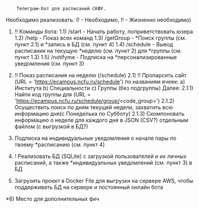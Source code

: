 		Телеграм-бот для расписаний СКФУ.
Необходимо реализовать: (! - Необходимо, !! - Жизненно необходимо)

1) !! Команды бота:
1.1) /start - Начать работу, поприветствовать юзера	
1.2) /help - Показ всех команд
1.3) /getGroup - *Поиск группы (см. пункт 2.1) и *запись в БД (см. пункт 4)	
1.4) /schedule - Вывод расписания на текущую *неделю (см. пункт 2) для *группы (см. пункт 1.3)
1.5) /notifyme - Подписка на *персонализированные уведомления (см. пункт 3)


2) !! Показ расписания на неделю (/schedule)
	2.1) !! Пропарсить сайт (URL = 'https://ecampus.ncfu.ru/schedule') по названиям ячеек:
		a) Института
		b) Специальности
		с) Группы (без подгруппы)
		Далее:
		2.1.1) Найти код группы для (URL = 'https://ecampus.ncfu.ru/schedule/group/<code_group>')
		2.1.2) Осуществить поиск по дням текущей недели, захватить всю информацию дня(с Понеделька по Субботу)
		2.1.3) Скомпоновать информацию о неделе для каждого дня в JSON (CSV?) отдельным файлом 
										      (с выгрузкой в БД?)
		
3) Подписка на индивидуальные уведомления о начале пары по твоему *расписанию (см. пункт 4)

4) ! Реализовать БД (SQLite) с загрузкой пользователей и их личных расписаний, 
	а также *индивидуальных уведомлений (см. пункт 3) в БД

5) Загрузить проект в Docker File для выгрузки на сервере AWS, чтобы поддерживать БД на сервере 
									и постоянный онлайн бота

*6) Место для дополнительных фич
